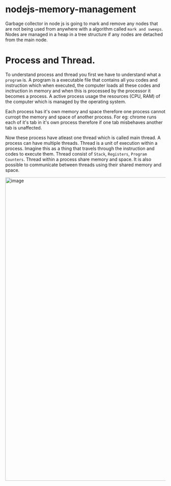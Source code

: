 # nodejs-memory-management

Garbage collector in node js is going to mark and remove any nodes that are not being used from anywhere with a algorithm called `mark and sweeps`. Nodes are managed in a heap in a tree structure if any nodes are detached from the main node.



# Process and Thread.

To understand process and thread you first we have to understand what a `program` is. A program is a executable file that contains all you codes and instruction which when executed, the computer loads all these codes and inctruction in memory and when this is processed by the processor it becomes a process. A active process usage the resources (CPU, RAM) of the computer which is managed by the operating system.

Each process has it's own memory and space therefore one process cannot curropt the memory and space of another process. For eg: chrome runs each of it's tab in it's own process therefore if one tab misbehaves another tab is unaffected.

Now these process have atleast one thread which is called main thread. A process can have multiple threads. Thread is a unit of execution within a process. Imagine this as a thing that travels through the instruction and codes to execute them. Thread consist of `Stack`, `Registers`, `Program Counters`. Thread within a process share memory and space. It is also possible to communicate between threads using their shared memory and space.


<img width="952" alt="image" src="https://github.com/user-attachments/assets/cd36fd22-4233-4690-b99c-dca8922568d1">

